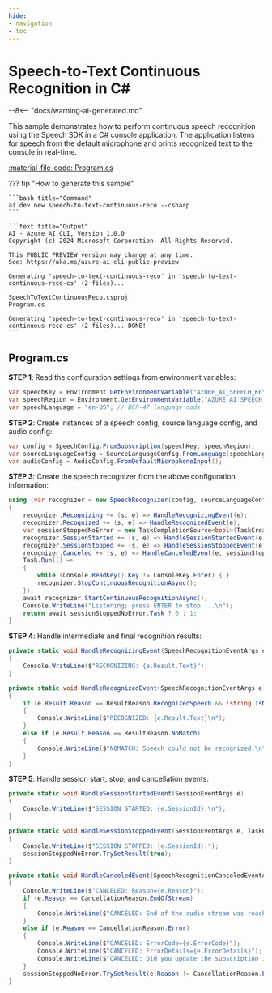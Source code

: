 ```yaml
---
hide:
- navigation
- toc
---
```

# Speech-to-Text Continuous Recognition in C#

--8<-- "docs/warning-ai-generated.md"

This sample demonstrates how to perform continuous speech recognition using the Speech SDK in a C# console application. The application listens for speech from the default microphone and prints recognized text to the console in real-time.

[:material-file-code: Program.cs](./samples/speech-to-text-continuous-reco-cs/Program.cs)

??? tip "How to generate this sample"

    ```bash title="Command"
    ai dev new speech-to-text-continuous-reco --csharp
    ```

    ```text title="Output"
    AI - Azure AI CLI, Version 1.0.0
    Copyright (c) 2024 Microsoft Corporation. All Rights Reserved.

    This PUBLIC PREVIEW version may change at any time.
    See: https://aka.ms/azure-ai-cli-public-preview

    Generating 'speech-to-text-continuous-reco' in 'speech-to-text-continuous-reco-cs' (2 files)...

    SpeechToTextContinuousReco.csproj
    Program.cs

    Generating 'speech-to-text-continuous-reco' in 'speech-to-text-continuous-reco-cs' (2 files)... DONE!
    ```

## Program.cs

**STEP 1**: Read the configuration settings from environment variables:

```csharp title="Program.cs"
var speechKey = Environment.GetEnvironmentVariable("AZURE_AI_SPEECH_KEY") ?? "<insert your Speech Service API key here>";
var speechRegion = Environment.GetEnvironmentVariable("AZURE_AI_SPEECH_REGION") ?? "<insert your Speech Service region here>";
var speechLanguage = "en-US"; // BCP-47 language code
```

**STEP 2**: Create instances of a speech config, source language config, and audio config:

```csharp title="Program.cs"
var config = SpeechConfig.FromSubscription(speechKey, speechRegion);
var sourceLanguageConfig = SourceLanguageConfig.FromLanguage(speechLanguage);
var audioConfig = AudioConfig.FromDefaultMicrophoneInput();
```

**STEP 3**: Create the speech recognizer from the above configuration information:

```csharp title="Program.cs"
using (var recognizer = new SpeechRecognizer(config, sourceLanguageConfig, audioConfig))
{
    recognizer.Recognizing += (s, e) => HandleRecognizingEvent(e);
    recognizer.Recognized += (s, e) => HandleRecognizedEvent(e);
    var sessionStoppedNoError = new TaskCompletionSource<bool>(TaskCreationOptions.RunContinuationsAsynchronously);
    recognizer.SessionStarted += (s, e) => HandleSessionStartedEvent(e);
    recognizer.SessionStopped += (s, e) => HandleSessionStoppedEvent(e, sessionStoppedNoError);
    recognizer.Canceled += (s, e) => HandleCanceledEvent(e, sessionStoppedNoError);
    Task.Run(() =>
    {
        while (Console.ReadKey().Key != ConsoleKey.Enter) { }
        recognizer.StopContinuousRecognitionAsync();
    });
    await recognizer.StartContinuousRecognitionAsync();
    Console.WriteLine("Listening; press ENTER to stop ...\n");
    return await sessionStoppedNoError.Task ? 0 : 1;
}
```

**STEP 4**: Handle intermediate and final recognition results:

```csharp title="Program.cs"
private static void HandleRecognizingEvent(SpeechRecognitionEventArgs e)
{
    Console.WriteLine($"RECOGNIZING: {e.Result.Text}");
}

private static void HandleRecognizedEvent(SpeechRecognitionEventArgs e)
{
    if (e.Result.Reason == ResultReason.RecognizedSpeech && !string.IsNullOrEmpty(e.Result.Text))
    {
        Console.WriteLine($"RECOGNIZED: {e.Result.Text}\n");
    }
    else if (e.Result.Reason == ResultReason.NoMatch)
    {
        Console.WriteLine($"NOMATCH: Speech could not be recognized.\n");
    }
}
```

**STEP 5**: Handle session start, stop, and cancellation events:

```csharp title="Program.cs"
private static void HandleSessionStartedEvent(SessionEventArgs e)
{
    Console.WriteLine($"SESSION STARTED: {e.SessionId}.\n");
}

private static void HandleSessionStoppedEvent(SessionEventArgs e, TaskCompletionSource<bool> sessionStoppedNoError)
{
    Console.WriteLine($"SESSION STOPPED: {e.SessionId}.");
    sessionStoppedNoError.TrySetResult(true);
}

private static void HandleCanceledEvent(SpeechRecognitionCanceledEventArgs e, TaskCompletionSource<bool> sessionStoppedNoError)
{
    Console.WriteLine($"CANCELED: Reason={e.Reason}");
    if (e.Reason == CancellationReason.EndOfStream)
    {
        Console.WriteLine($"CANCELED: End of the audio stream was reached.");
    }
    else if (e.Reason == CancellationReason.Error)
    {
        Console.WriteLine($"CANCELED: ErrorCode={e.ErrorCode}");
        Console.WriteLine($"CANCELED: ErrorDetails={e.ErrorDetails}");
        Console.WriteLine($"CANCELED: Did you update the subscription info?");
    }
    sessionStoppedNoError.TrySetResult(e.Reason != CancellationReason.Error);
}
```